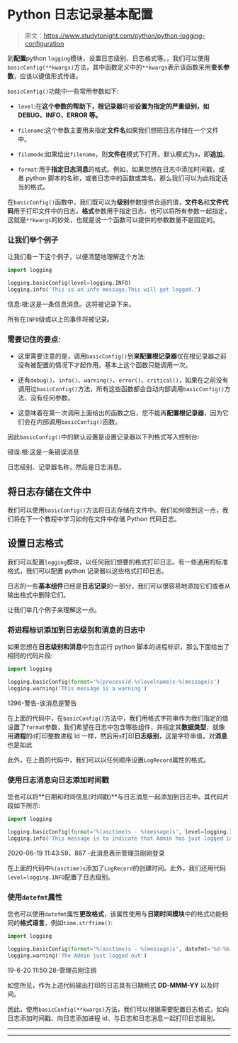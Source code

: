 # Python 日志记录基本配置

> 原文：<https://www.studytonight.com/python/python-logging-configuration>

到**配置**python `logging`模块，设置日志级别、日志格式等。，我们可以使用`basicConfig(**kwargs)`方法，其中函数定义中的`**kwargs`表示该函数采用**变长参数**，应该以键值形式传递。

`basicConfig()`功能中一些常用参数如下:

*   `level`:在**这个参数的帮助下，根记录器**将被**设置为指定的严重级别，如 DEBUG、INFO、ERROR 等。**

*   `filename`:这个参数主要用来指定**文件名**如果我们想把日志存储在一个文件中。

*   `filemode`:如果给出`filename`，则**文件在**模式下打开。默认模式为`a`，即**追加**。

*   `format`:用于**指定日志消息**的格式。例如，如果您想在日志中添加时间戳，或者 python 脚本的名称，或者日志中的函数或类名，那么我们可以为此指定适当的格式。

在`basicConfig()`函数中，我们既可以为**级别**参数提供合适的值，**文件名**和**文件代码**用于打印文件中的日志，**格式**参数用于指定日志，也可以将所有参数一起指定，这就是`**kwargs`的妙处，也就是说一个函数可以提供的参数数量不是固定的。

### 让我们举个例子

让我们看一下这个例子，以便清楚地理解这个方法:

```py
import logging

logging.basicConfig(level=logging.INFO)
logging.info('This is an info message.This will get logged.')
```

信息:根:这是一条信息消息。这将被记录下来。

所有在`INFO`级或以上的事件将被记录。

### 需要记住的要点:

*   这里需要注意的是，调用`basicConfig()`到**来配置根记录器**仅在根记录器之前没有被配置的情况下才起作用。基本上这个函数只能调用一次。

*   还有`debug()`、`info()`、`warning()`、`error()`、`critical()`，如果在之前没有调用过`basicConfig()`方法，所有这些函数都会自动内部调用`basicConfig()`方法，没有任何参数。

*   这意味着在第一次调用上面给出的函数之后，您不能再**配置根记录器**，因为它们会在内部调用`basicConfig()`函数。

因此`basicConfig()`中的默认设置是设置记录器以下列格式写入控制台:

错误:根:这是一条错误消息

日志级别、记录器名称，然后是日志消息。

## 将日志存储在文件中

我们可以使用`basicConfig()`方法将日志存储在文件中。我们如何做到这一点，我们将在下一个教程中学习如何在文件中存储 Python 代码日志。

## 设置日志格式

我们可以配置`logging`模块，以任何我们想要的格式打印日志。有一些通用的标准格式，我们可以配置 python 记录器以这些格式打印日志。

日志的一些**基本组件**已经是**日志记录**的一部分，我们可以很容易地添加它们或者从输出格式中删除它们。

让我们举几个例子来理解这一点。

### 将进程标识添加到日志级别和消息的日志中

如果您想在**日志级别和消息**中包含运行 python 脚本的进程标识，那么下面给出了相同的代码片段:

```py
import logging

logging.basicConfig(format='%(process)d-%(levelname)s-%(message)s')
logging.warning('This message is a warning')
```

1396-警告-该消息是警告

在上面的代码中，在`basicConfig()`方法中，我们用格式字符串作为我们指定的值设置了`format`参数，我们希望在日志中包含哪些组件，并指定其**数据类型**，就像用**进程**的`d`打印整数进程 Id 一样，然后用`s`打印**日志级别**，这是字符串值，对**消息**也是如此

此外，在上面的代码中，我们可以以任何顺序设置`LogRecord`属性的格式。

### 使用日志消息向日志添加时间戳

您也可以将**日期和时间信息(时间戳)**与日志消息一起添加到日志中。其代码片段如下所示:

```py
import logging

logging.basicConfig(format='%(asctime)s - %(message)s', level=logging.INFO)
logging.info('This message is to indicate that Admin has just logged in')
```

2020-06-19 11:43:59，887 -此消息表示管理员刚刚登录

在上面的代码中`%(asctime)s`添加了`LogRecord`的创建时间。此外，我们还用代码`level=logging.INFO`配置了日志级别。

### 使用`datefmt`属性

您也可以使用`datefmt`属性**更改格式**，该属性使用与**日期时间模块**中的格式功能相同的**格式语言**，例如`time.strftime()`:

```py
import logging

logging.basicConfig(format='%(asctime)s - %(message)s', datefmt='%d-%b-%y %H:%M:%S')
logging.warning('The Admin just logged out')
```

19-6-20 11:50:28-管理员刚注销

如您所见，作为上述代码输出打印的日志具有日期格式 **DD-MMM-YY** 以及时间。

因此，使用`basicConfig(**kwargs)`方法，我们可以根据需要配置日志格式，如向日志添加时间戳、向日志添加进程 id、与日志和日志消息一起打印日志级别。

* * *

* * *